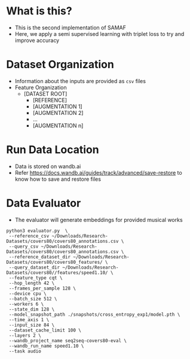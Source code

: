 # What is this?

- This is the second implementation of SAMAF
- Here, we apply a semi supervised learning with triplet loss to try and improve accuracy


# Dataset Organization

- Information about the inputs are provided as `csv` files
- Feature Organization
  - [DATASET ROOT]
    - [REFERENCE]
    - [AUGMENTATION 1]
    - [AUGMENTATION 2]
    - ...
    - [AUGMENTATION n]


# Run Data Location

- Data is stored on wandb.ai
- Refer https://docs.wandb.ai/guides/track/advanced/save-restore to know how to save and restore files


# Data Evaluator

- The evaluator will generate embeddings for provided musical works

```
python3 evaluator.py  \
 --reference_csv ~/Downloads/Research-Datasets/covers80/covers80_annotations.csv \
 --query_csv ~/Downloads/Research-Datasets/covers80/covers80_annotations.csv \
 --reference_dataset_dir ~/Downloads/Research-Datasets/covers80/covers80_features/ \
 --query_dataset_dir ~/Downloads/Research-Datasets/covers80//features/speed1.10/ \
 --feature_type cqt \
 --hop_length 42 \
 --frames_per_sample 128 \
 --device cpu \
 --batch_size 512 \
 --workers 6 \
 --state_dim 128 \
 --model_snapshot_path ./snapshots/cross_entropy_exp1/model.pth \
 --time_axis 1 \
 --input_size 84 \
 --dataset_cache_limit 100 \
 --layers 2 \
 --wandb_project_name seq2seq-covers80-eval \
 --wandb_run_name speed1.10 \
 --task audio
 ```